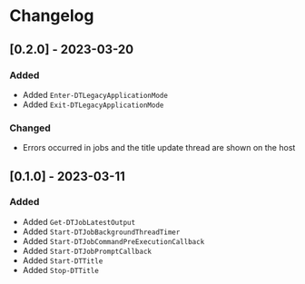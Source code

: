 # Changelog

## [0.2.0] - 2023-03-20

### Added

- Added `Enter-DTLegacyApplicationMode`
- Added `Exit-DTLegacyApplicationMode`

### Changed

- Errors occurred in jobs and the title update thread are shown on the host

## [0.1.0] - 2023-03-11

### Added

- Added `Get-DTJobLatestOutput`
- Added `Start-DTJobBackgroundThreadTimer`
- Added `Start-DTJobCommandPreExecutionCallback`
- Added `Start-DTJobPromptCallback`
- Added `Start-DTTitle`
- Added `Stop-DTTitle`